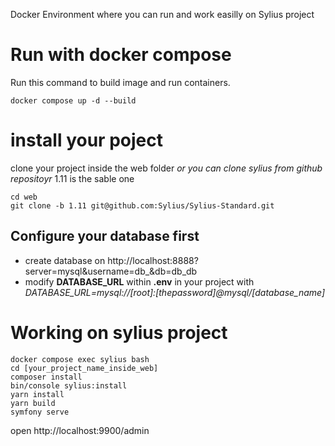 
Docker Environment where you can run and work easilly on Sylius project

# Run with docker compose
Run this command to build image and run containers.
```
docker compose up -d --build
```

# install your poject 
clone your project inside the web folder
*or you can clone sylius from github repositoyr* 1.11 is the sable one
```
cd web
git clone -b 1.11 git@github.com:Sylius/Sylius-Standard.git

```

## Configure your database first 
- create database on http://localhost:8888?server=mysql&username=db_&db=db_db
- modify **DATABASE_URL** within **.env** in your project with *DATABASE_URL=mysql://[root]:[thepassword]@mysql/[database_name]*


# Working on sylius project

```
docker compose exec sylius bash
cd [your_project_name_inside_web]
composer install
bin/console sylius:install
yarn install
yarn build
symfony serve
```

open http://localhost:9900/admin